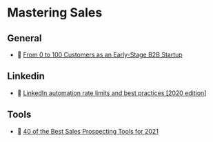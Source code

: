 # Mastering Sales

## General

- 📖 [From 0 to 100 Customers as an Early-Stage B2B Startup](https://medium.com/swlh/from-0-to-100-customers-as-an-early-stage-b2b-startup-2f538e80c3da)

## Linkedin

- 📖 [LinkedIn automation rate limits and best practices [2020 edition]](https://phantombuster.com/blog/guides/linkedin-automation-rate-limits-2020-edition-5pFlkXZFjtku79DltwBF0M)

## Tools

- 📖 [40 of the Best Sales Prospecting Tools for 2021](https://www.leadfeeder.com/blog/best-sales-prospecting-tools/#gref)
